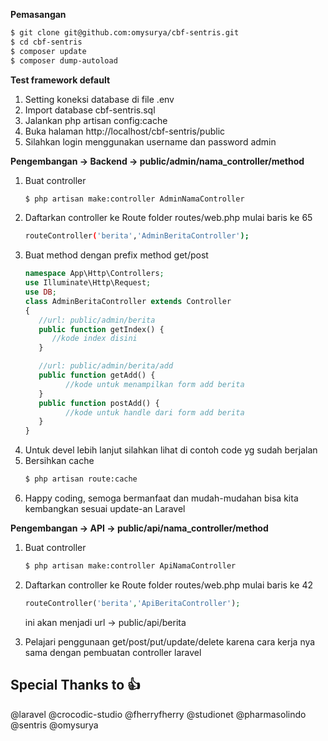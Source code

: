 **Pemasangan**
```bash
$ git clone git@github.com:omysurya/cbf-sentris.git
$ cd cbf-sentris
$ composer update
$ composer dump-autoload
```
**Test framework default**
1. Setting koneksi database di file .env
2. Import database cbf-sentris.sql
3. Jalankan php artisan config:cache
4. Buka halaman http://localhost/cbf-sentris/public
5. Silahkan login menggunakan username dan password admin

**Pengembangan -> Backend -> public/admin/nama_controller/method**
1. Buat controller
   ```bash
   $ php artisan make:controller AdminNamaController
   ```
2. Daftarkan controller ke Route folder routes/web.php mulai baris ke 65
   ```bash
   routeController('berita','AdminBeritaController');
   ```
3. Buat method dengan prefix method get/post
   ```php
   namespace App\Http\Controllers;
   use Illuminate\Http\Request;
   use DB;
   class AdminBeritaController extends Controller
   {
      //url: public/admin/berita
      public function getIndex() {
         //kode index disini
      }

      //url: public/admin/berita/add
      public function getAdd() {
            //kode untuk menampilkan form add berita
      }
      public function postAdd() {
            //kode untuk handle dari form add berita
      }
   }
   ```
4. Untuk devel lebih lanjut silahkan lihat di contoh code yg sudah berjalan
5. Bersihkan cache
   ```bash
   $ php artisan route:cache
   ```
6. Happy coding, semoga bermanfaat dan mudah-mudahan bisa kita kembangkan sesuai update-an Laravel

**Pengembangan -> API -> public/api/nama_controller/method**
1. Buat controller
   ```bash
   $ php artisan make:controller ApiNamaController
   ```
2. Daftarkan controller ke Route folder routes/web.php mulai baris ke 42
   ```php
   routeController('berita','ApiBeritaController');
   ```
   ini akan menjadi url -> public/api/berita
   
3. Pelajari penggunaan get/post/put/update/delete karena cara kerja nya sama dengan pembuatan controller laravel

## Special Thanks to :+1:
@laravel
@crocodic-studio
@fherryfherry
@studionet
@pharmasolindo
@sentris
@omysurya